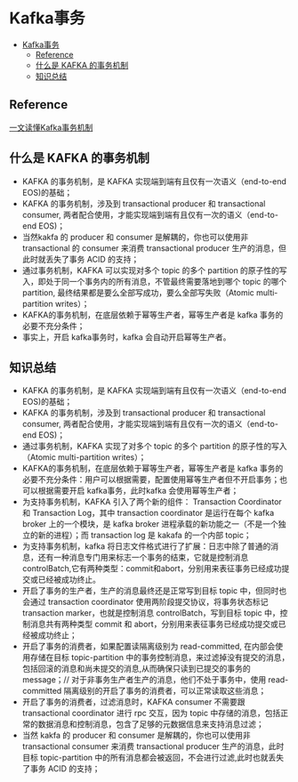 # Kafka事务
- [Kafka事务](#kafka事务)
  - [Reference](#reference)
  - [什么是 KAFKA 的事务机制](#什么是-kafka-的事务机制)
  - [知识总结](#知识总结)

## Reference
[一文读懂Kafka事务机制](https://zhuanlan.zhihu.com/p/411171789?spm=a2c6h.13046898.publish-article.8.20506ffawEKTMZ)

## 什么是 KAFKA 的事务机制
- KAFKA 的事务机制，是 KAFKA 实现端到端有且仅有一次语义（end-to-end EOS)的基础；
- KAFKA 的事务机制，涉及到 transactional producer 和 transactional consumer, 两者配合使用，才能实现端到端有且仅有一次的语义（end-to-end EOS)；
- 当然kakfa 的 producer 和 consumer 是解耦的，你也可以使用非 transactional 的 consumer 来消费 transactional producer 生产的消息，但此时就丢失了事务 ACID 的支持；
- 通过事务机制，KAFKA 可以实现对多个 topic 的多个 partition 的原子性的写入，即处于同一个事务内的所有消息，不管最终需要落地到哪个 topic 的哪个 partition, 最终结果都是要么全部写成功，要么全部写失败（Atomic multi-partition writes）；
- KAFKA的事务机制，在底层依赖于幂等生产者，幂等生产者是 kafka 事务的必要不充分条件；
- 事实上，开启 kafka事务时，kafka 会自动开启幂等生产者。

## 知识总结
- KAFKA 的事务机制，是 KAFKA 实现端到端有且仅有一次语义（end-to-end EOS)的基础；
- KAFKA 的事务机制，涉及到 transactional producer 和 transactional consumer, 两者配合使用，才能实现端到端有且仅有一次的语义（end-to-end EOS)；
- 通过事务机制，KAFKA 实现了对多个 topic 的多个 partition 的原子性的写入（Atomic multi-partition writes）；
- KAFKA的事务机制，在底层依赖于幂等生产者，幂等生产者是 kafka 事务的必要不充分条件：用户可以根据需要，配置使用幂等生产者但不开启事务；也可以根据需要开启 kafka事务，此时kafka 会使用幂等生产者；
- 为支持事务机制，KAFKA 引入了两个新的组件： Transaction Coordinator 和 Transaction Log，其中 transaction coordinator 是运行在每个 kafka broker 上的一个模块，是 kafka broker 进程承载的新功能之一（不是一个独立的新的进程）；而 transaction log 是 kakafa 的一个内部 topic；
- 为支持事务机制，kafka 将日志文件格式进行了扩展：日志中除了普通的消息，还有一种消息专门用来标志一个事务的结束，它就是控制消息 controlBatch,它有两种类型：commit和abort，分别用来表征事务已经成功提交或已经被成功终止。
- 开启了事务的生产者，生产的消息最终还是正常写到目标 topic 中，但同时也会通过 transaction coordinator 使用两阶段提交协议，将事务状态标记 transaction marker，也就是控制消息 controlBatch，写到目标 topic 中，控制消息共有两种类型 commit 和 abort，分别用来表征事务已经成功提交或已经被成功终止；
- 开启了事务的消费者，如果配置读隔离级别为 read-committed, 在内部会使用存储在目标 topic-partition 中的事务控制消息，来过滤掉没有提交的消息，包括回滚的消息和尚未提交的消息,从而确保只读到已提交的事务的 message；// 对于非事务生产者生产的消息，他们不处于事务中，使用 read-committed 隔离级别的开启了事务的消费者，可以正常读取这些消息；
- 开启了事务的消费者，过滤消息时，KAFKA consumer 不需要跟 transactional coordinator 进行 rpc 交互，因为 topic 中存储的消息，包括正常的数据消息和控制消息，包含了足够的元数据信息来支持消息过滤；
- 当然 kakfa 的 producer 和 consumer 是解耦的，你也可以使用非 transactional consumer 来消费 transactional producer 生产的消息，此时目标 topic-partition 中的所有消息都会被返回，不会进行过滤,此时也就丢失了事务 ACID 的支持；

